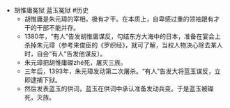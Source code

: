 - 胡惟庸冤狱  蓝玉冤狱 #历史
	- 胡惟庸是朱元璋的宰相，极有才干。在本质上，自卑感过重的领袖跟有才干的干部不能并存。
	- 1380年，“有人”告发胡惟庸谋反，勾结东方大海中的日本，准备在宴会上杀掉朱元璋（参考来俊臣的《罗织经》，就可了解，当权人物决心除去某人时，自会“有人”告发他谋反）。
	- 朱元璋把胡惟庸磔zhé死，屠灭三族。
	- 三年后，1393年，朱元璋发动第二次屠杀。“有人”告发大将蓝玉谋反，立即逮捕下狱。
	- 然后发表蓝玉的供词，蓝玉在供词中承认准备发动兵变。于是蓝玉被磔死，灭族。